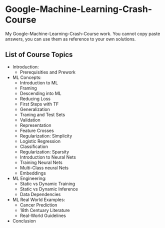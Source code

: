 # Google-Machine-Learning-Crash-Course

My Google-Machine-Learning-Crash-Course work. You cannot copy paste answers, you can use them as reference to your own solutions.

## List of Course Topics

* Introduction:
  * Prerequisities and Prework
* ML Concepts:
  * Introduction to ML
  * Framing
  * Descending into ML
  * Reducing Loss
  * First Steps with TF
  * Generalization
  * Traning and Test Sets
  * Validation
  * Representation
  * Feature Crosses
  * Regularization: Simplicity
  * Logistic Regression
  * Classification
  * Regularization: Sparsity
  * Introduction to Neural Nets
  * Training Neural Nets
  * Multi-Class neural Nets
  * Embeddings
* ML Engineering:
  * Static vs Dynamic Training
  * Static vs Dynamic Inference
  * Data Dependencies
* ML Real World Examples:
  * Cancer Prediction
  * 18th Centuary Literature
  * Real-World Guidelines
* Conclusion
  
